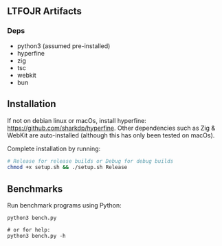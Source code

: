 ## LTFOJR Artifacts

### Deps
- python3 (assumed pre-installed)
- hyperfine
- zig
- tsc
- webkit
- bun

## Installation

If not on debian linux or macOs, install hyperfine: https://github.com/sharkdp/hyperfine.
Other dependencies such as Zig & WebKit are auto-installed (although this has only been tested on macOs).

Complete installation by running:
```bash
# Release for release builds or Debug for debug builds
chmod +x setup.sh && ./setup.sh Release
```

## Benchmarks
Run benchmark programs using Python:

```
python3 bench.py

# or for help:
python3 bench.py -h 
```